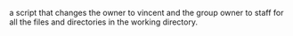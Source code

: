  a script that changes the owner to vincent and the group owner to staff for all the files and directories in the working directory.
